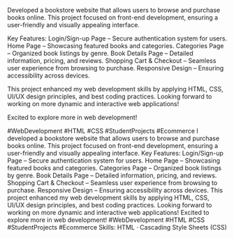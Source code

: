 Developed a bookstore website that allows users to browse and purchase books online. This project focused on front-end development, ensuring a user-friendly and visually appealing interface.

Key Features:
Login/Sign-up Page – Secure authentication system for users.
 Home Page – Showcasing featured books and categories.
 Categories Page – Organized book listings by genre.
 Book Details Page – Detailed information, pricing, and reviews.
 Shopping Cart & Checkout – Seamless user experience from browsing to purchase.
Responsive Design – Ensuring accessibility across devices.

This project enhanced my web development skills by applying HTML, CSS, UI/UX design principles, and best coding practices. Looking forward to working on more dynamic and interactive web applications!

 Excited to explore more in web development!

#WebDevelopment #HTML #CSS #StudentProjects #Ecommerce
I developed a bookstore website that allows users to browse and purchase books online. This project focused on front-end development, ensuring a user-friendly and visually appealing interface. Key Features: Login/Sign-up Page – Secure authentication system for users. Home Page – Showcasing featured books and categories. Categories Page – Organized book listings by genre. Book Details Page – Detailed information, pricing, and reviews. Shopping Cart & Checkout – Seamless user experience from browsing to purchase. Responsive Design – Ensuring accessibility across devices. This project enhanced my web development skills by applying HTML, CSS, UI/UX design principles, and best coding practices. Looking forward to working on more dynamic and interactive web applications! Excited to explore more in web development! #WebDevelopment #HTML #CSS #StudentProjects #Ecommerce
Skills: HTML · Cascading Style Sheets (CSS)
